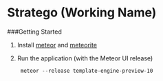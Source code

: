 Stratego (Working Name)
===========

###Getting Started

1. Install [meteor](http://docs.meteor.com/#quickstart) and [meteorite](http://oortcloud.github.com/meteorite/)

2. Run the application (with the Meteor UI release)

		meteor --release template-engine-preview-10
